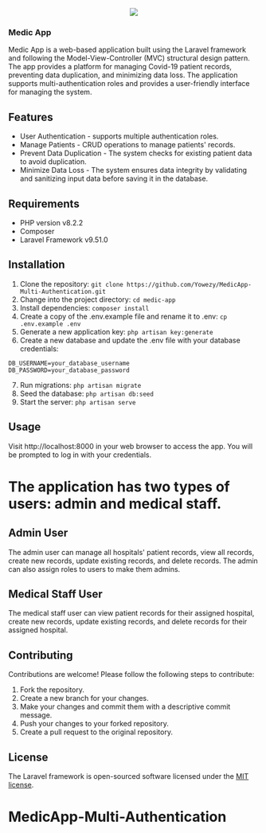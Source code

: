 <p align="center"><img src="https://user-images.githubusercontent.com/79900070/221207139-a48d356d-2b50-46f1-b697-eb6e39912858.png"></p>

### Medic App
Medic App is a web-based application built using the Laravel framework and following the Model-View-Controller (MVC) structural design pattern. The app provides a platform for managing Covid-19 patient records, preventing data duplication, and minimizing data loss. The application supports multi-authentication roles and provides a user-friendly interface for managing the system.

## Features
* User Authentication - supports multiple authentication roles.
* Manage Patients - CRUD operations to manage patients' records.
* Prevent Data Duplication - The system checks for existing patient data to avoid duplication.
* Minimize Data Loss - The system ensures data integrity by validating and sanitizing input data before saving it in the database.


## Requirements
* PHP version v8.2.2
* Composer
* Laravel Framework v9.51.0


## Installation
1. Clone the repository:
`git clone https://github.com/Yowezy/MedicApp-Multi-Authentication.git`
2. Change into the project directory: 
`cd medic-app`
3. Install dependencies:
`composer install`
4. Create a copy of the .env.example file and rename it to .env:
`cp .env.example .env`
5. Generate a new application key: 
`php artisan key:generate`
6. Create a new database and update the .env file with your database credentials:
```.env DB_DATABASE=your_database_name
DB_USERNAME=your_database_username
DB_PASSWORD=your_database_password
```
7. Run migrations: 
`php artisan migrate`
8. Seed the database:
`php artisan db:seed` 
9. Start the server:
`php artisan serve`

## Usage
Visit http://localhost:8000 in your web browser to access the app. You will be prompted to log in with your credentials.

# The application has two types of users: admin and medical staff.

## Admin User
The admin user can manage all hospitals' patient records, view all records, create new records, update existing records, and delete records. The admin can also assign roles to users to make them admins.

## Medical Staff User
The medical staff user can view patient records for their assigned hospital, create new records, update existing records, and delete records for their assigned hospital.

## Contributing
Contributions are welcome! Please follow the following steps to contribute:

1. Fork the repository.
2. Create a new branch for your changes.
3. Make your changes and commit them with a descriptive commit message.
4. Push your changes to your forked repository.
5. Create a pull request to the original repository.

## License

The Laravel framework is open-sourced software licensed under the [MIT license](https://opensource.org/licenses/MIT).
# MedicApp-Multi-Authentication
